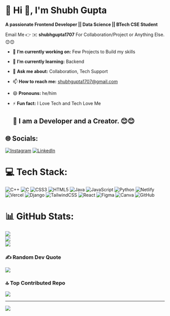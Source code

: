 # 💫 Hi 👋, I'm Shubh Gupta
**A passionate Frontend Developer || Data Science || BTech CSE Student**

Email Me 👉 ✉️ **shubhgupta1707** For Collaboration/Project or Anything Else. 😊😊

- 🔭 **I’m currently working on:** Few Projects to Build my skills
- 🌱 **I’m currently learning:** Backend
- 💬 **Ask me about:** Collaboration, Tech Support
- 📫 **How to reach me:** shubhgupta1707@gmail.com
- 😄 **Pronouns:** he/him
- ⚡ **Fun fact:** I Love Tech and Tech Love Me

  ## 🔗 I am a Developer and a Creator. 😊😊

## 🌐 Socials:
[![Instagram](https://img.shields.io/badge/Instagram-%23E4405F.svg?logo=Instagram&logoColor=white)](https://instagram.com/shubhgupta_17) [![LinkedIn](https://img.shields.io/badge/LinkedIn-%230077B5.svg?logo=linkedin&logoColor=white)](https://linkedin.com/in/shubh-gupta-b94296273) 

# 💻 Tech Stack:
![C++](https://img.shields.io/badge/c++-%2300599C.svg?style=for-the-badge&logo=c%2B%2B&logoColor=white) ![C](https://img.shields.io/badge/c-%2300599C.svg?style=for-the-badge&logo=c&logoColor=white) ![CSS3](https://img.shields.io/badge/css3-%231572B6.svg?style=for-the-badge&logo=css3&logoColor=white) ![HTML5](https://img.shields.io/badge/html5-%23E34F26.svg?style=for-the-badge&logo=html5&logoColor=white) ![Java](https://img.shields.io/badge/java-%23ED8B00.svg?style=for-the-badge&logo=openjdk&logoColor=white) ![JavaScript](https://img.shields.io/badge/javascript-%23323330.svg?style=for-the-badge&logo=javascript&logoColor=%23F7DF1E) ![Python](https://img.shields.io/badge/python-3670A0?style=for-the-badge&logo=python&logoColor=ffdd54) ![Netlify](https://img.shields.io/badge/netlify-%23000000.svg?style=for-the-badge&logo=netlify&logoColor=#00C7B7) ![Vercel](https://img.shields.io/badge/vercel-%23000000.svg?style=for-the-badge&logo=vercel&logoColor=white) ![Django](https://img.shields.io/badge/django-%23092E20.svg?style=for-the-badge&logo=django&logoColor=white) ![TailwindCSS](https://img.shields.io/badge/tailwindcss-%2338B2AC.svg?style=for-the-badge&logo=tailwind-css&logoColor=white) ![React](https://img.shields.io/badge/react-%2320232a.svg?style=for-the-badge&logo=react&logoColor=%2361DAFB) ![Figma](https://img.shields.io/badge/figma-%23F24E1E.svg?style=for-the-badge&logo=figma&logoColor=white) ![Canva](https://img.shields.io/badge/Canva-%2300C4CC.svg?style=for-the-badge&logo=Canva&logoColor=white) ![GitHub](https://img.shields.io/badge/github-%23121011.svg?style=for-the-badge&logo=github&logoColor=white)
# 📊 GitHub Stats:
![](https://github-readme-stats.vercel.app/api?username=Shubhh-007&theme=dark&hide_border=false&include_all_commits=false&count_private=false)<br/>
![](https://nirzak-streak-stats.vercel.app/?user=Shubhh-007&theme=dark&hide_border=false)<br/>
![](https://github-readme-stats.vercel.app/api/top-langs/?username=Shubhh-007&theme=dark&hide_border=false&include_all_commits=false&count_private=false&layout=compact)

### ✍️ Random Dev Quote
![](https://quotes-github-readme.vercel.app/api?type=horizontal&theme=radical)

### 🔝 Top Contributed Repo
![](https://github-contributor-stats.vercel.app/api?username=Shubhh-007&limit=5&theme=dark&combine_all_yearly_contributions=true)

---
[![](https://visitcount.itsvg.in/api?id=Shubhh-007&icon=0&color=0)](https://visitcount.itsvg.in)

<!-- Proudly created with GPRM ( https://gprm.itsvg.in ) -->
